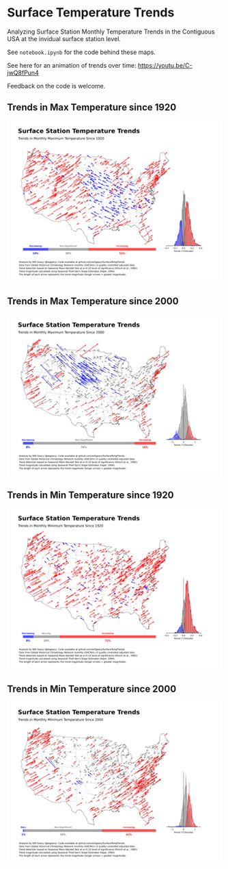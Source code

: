 # Surface Temperature Trends
Analyzing Surface Station Monthly Temperature Trends in the Contiguous USA at the invidual surface station level.

See `notebook.ipynb` for the code behind these maps.

See here for an animation of trends over time: https://youtu.be/C-jwQ8fPun4

Feedback on the code is welcome.

## Trends in Max Temperature since 1920

![alt text](https://raw.githubusercontent.com/willgeary/SurfaceTempTrends/main/outputs/trends/Trends%20in%20Monthly%20Maximum%20Temperature%20Since%201920.png)

## Trends in Max Temperature since 2000

![alt text](https://raw.githubusercontent.com/willgeary/SurfaceTempTrends/main/outputs/trends/Trends%20in%20Monthly%20Maximum%20Temperature%20Since%202000.png)

## Trends in Min Temperature since 1920

![alt text](https://raw.githubusercontent.com/willgeary/SurfaceTempTrends/main/outputs/trends/Trends%20in%20Monthly%20Minimum%20Temperature%20Since%201920.png)

## Trends in Min Temperature since 2000

![alt text](https://raw.githubusercontent.com/willgeary/SurfaceTempTrends/main/outputs/trends/Trends%20in%20Monthly%20Minimum%20Temperature%20Since%202000.png)


